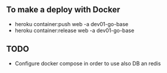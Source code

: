 ## To make a deploy with Docker 

- heroku container:push web -a dev01-go-base
- heroku container:release web -a dev01-go-base

## TODO

- Configure docker compose in order to use also DB an redis
